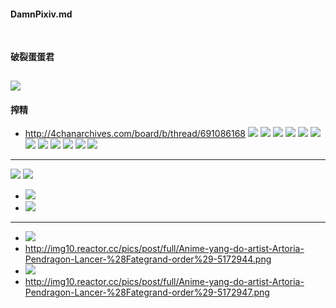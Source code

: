 #### DamnPixiv.md
#### 
![]()
---
#### 破裂蛋蛋君
![](http://cn.nikkei.com/images/2019/10/1025/1025-13-1-L.jpg)
---
#### 搾精
- http://4chanarchives.com/board/b/thread/691086168
![](http://i.imgur.com/oy6QgnU.jpg)
![](http://i.imgur.com/9zQcAkt.jpg)
![](http://i.imgur.com/HQzCyJF.jpg)
![](http://i.imgur.com/F1OP7yh.jpg)
![](http://i.imgur.com/XbOzz9y.jpg)
![](http://i.imgur.com/UdUQJgc.jpg)
![](http://i.imgur.com/MMFfxyE.jpg)
![](http://i.imgur.com/jS9qPqo.gif)
![](http://i.imgur.com/FUs2sDc.gif)
![](http://i.imgur.com/IK8L346.jpg)
![](http://i.imgur.com/KY4x8XR.gif)
![](http://i.imgur.com/t0pdaxW.gif)
---
![](http://img10.reactor.cc/pics/post/full/Scheherazade-%28FateGrand-Order%29-FateGrand-Order-Fate-%28series%29-Anime-5338529.jpeg)
![](http://img10.reactor.cc/pics/post/full/fishine-Nitocris-%28FateGrand-order%29-FateGrand-Order-Fate-%28series%29-5327834.jpeg)
- ![](http://img10.reactor.cc/pics/post/full/Anime-yang-do-artist-Artoria-Pendragon-Lancer-%28Fategrand-order%29-5172944.png)
- ![](http://img10.reactor.cc/pics/post/full/Anime-yang-do-artist-Artoria-Pendragon-Lancer-%28Fategrand-order%29-5172947.png)
---
- ![](http://img10.reactor.cc/pics/post/Anime-yang-do-artist-Artoria-Pendragon-Lancer-%28Fategrand-order%29-5172944.png)
- http://img10.reactor.cc/pics/post/full/Anime-yang-do-artist-Artoria-Pendragon-Lancer-%28Fategrand-order%29-5172944.png
- ![](http://img10.reactor.cc/pics/post/Anime-yang-do-artist-Artoria-Pendragon-Lancer-%28Fategrand-order%29-5172947.png)
- http://img10.reactor.cc/pics/post/full/Anime-yang-do-artist-Artoria-Pendragon-Lancer-%28Fategrand-order%29-5172947.png
